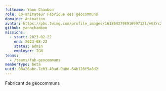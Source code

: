 ```yaml
---
fullname: Yann Chambon
role: Co-animateur Fabrique des géocommuns
domaine: Animation
avatar: https://pbs.twimg.com/profile_images/1618643798916997121/vGZrc2UI_400x400.jpg
github: yannchambon
missions:
  - start: 2023-02-22
    end: 2023-08-22
    status: admin
    employer: IGN
teams:
  - /teams/fab-geocommuns
memberType: beta
uuid: 08a26abc-7e03-40ad-9a0d-64b128f5a8d2
---
```

Fabricant de géocommuns